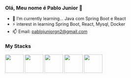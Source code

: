 ### Olá, Meu nome é Pablo Junior 👋

<!--
**pablojg9/pablojg9** is a ✨ _special_ ✨ repository because its `README.md` (this file) appears on your GitHub profile.

Here are some ideas to get you started:


-->
- 🌱 I’m currently learning... Java com Spring Boot e React
- ⚡ interest in learning Spring Boot, React, Mysql, Docker
- 📫 Email: pablojuniorgn2@gmail.com

### My Stacks

<div>
  <img src="https://camo.githubusercontent.com/65b616ed4448c46e59c11345a1d49a01adc6d51f9bd6e93ee61d29573e04c597/68747470733a2f2f63646e2e6a7364656c6976722e6e65742f67682f64657669636f6e732f64657669636f6e2f69636f6e732f6a6176612f6a6176612d6f726967696e616c2d776f72646d61726b2e737667" height="60" width="60"/>
  
  <img src="https://camo.githubusercontent.com/a8e2a5e36df66e1a1c36912287b4dbc5e72fa5d154ab191b7fc5c6e1f32fc8fd/68747470733a2f2f63646e2e6a7364656c6976722e6e65742f67682f64657669636f6e732f64657669636f6e2f69636f6e732f737072696e672f737072696e672d6f726967696e616c2d776f72646d61726b2e737667" height="60" width="60"/>
  
  <img src="https://camo.githubusercontent.com/240d9f9177236e5fd117a33e31e5b77b5fece5f03410fe10f5c7835937fb3506/68747470733a2f2f63646e2e6a7364656c6976722e6e65742f67682f64657669636f6e732f64657669636f6e2f69636f6e732f646f636b65722f646f636b65722d706c61696e2d776f72646d61726b2e737667" height="60" width="60" />
  
  <img src="https://user-images.githubusercontent.com/48697810/153229288-d2a5b47e-e663-4ba7-89f0-44432989d431.png" height="60" width="60" />  
  
  <Img src="https://user-images.githubusercontent.com/48697810/153228869-4a100246-e3de-45da-82c8-92f30913c98a.png" height="60" width="60" />  
</div>



